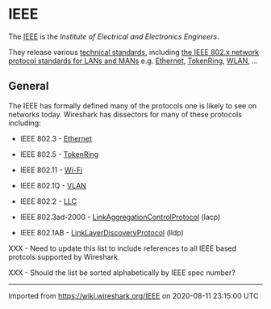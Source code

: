 # IEEE

The [IEEE](http://www.ieee.org/) is the *Institute of Electrical and Electronics Engineers*.

They release various [technical standards](http://standards.ieee.org/), including [the IEEE 802.x network protocol standards for LANs and MANs](http://standards.ieee.org/getieee802/index.html) e.g. [Ethernet](/Ethernet), [TokenRing](/TokenRing), [WLAN](/WLAN), ...

## General

The IEEE has formally defined many of the protocols one is likely to see on networks today. Wireshark has dissectors for many of these protocols including:

  - IEEE 802.3 - [Ethernet](/Ethernet)

  - IEEE 802.5 - [TokenRing](/TokenRing)

  - IEEE 802.11 - [Wi-Fi](/Wi-Fi)

  - IEEE 802.1Q - [VLAN](/VLAN)

  - IEEE 802.2 - [LLC](/LLC)

  - IEEE 802.3ad-2000 - [LinkAggregationControlProtocol](/LinkAggregationControlProtocol) (lacp)

  - IEEE 802.1AB - [LinkLayerDiscoveryProtocol](/LinkLayerDiscoveryProtocol) (lldp)

XXX - Need to update this list to include references to all IEEE based protcols supported by Wireshark.

XXX - Should the list be sorted alphabetically by IEEE spec number?

---

Imported from https://wiki.wireshark.org/IEEE on 2020-08-11 23:15:00 UTC
